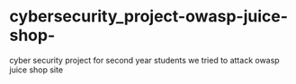 # cybersecurity_project-owasp-juice-shop-
cyber security project for second year students we tried to attack owasp juice shop site
